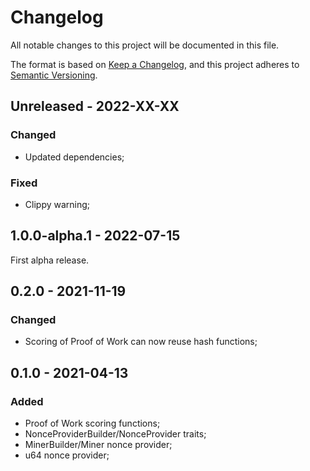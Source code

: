 # Changelog

All notable changes to this project will be documented in this file.

The format is based on [Keep a Changelog](https://keepachangelog.com/en/1.0.0/),
and this project adheres to [Semantic Versioning](https://semver.org/spec/v2.0.0.html).

<!-- ## Unreleased - YYYY-MM-DD

### Added

### Changed

### Deprecated

### Removed

### Fixed

### Security -->

## Unreleased - 2022-XX-XX

### Changed

- Updated dependencies;

### Fixed

- Clippy warning;

## 1.0.0-alpha.1 - 2022-07-15

First alpha release.

## 0.2.0 - 2021-11-19

### Changed

- Scoring of Proof of Work can now reuse hash functions;

## 0.1.0 - 2021-04-13

### Added

- Proof of Work scoring functions;
- NonceProviderBuilder/NonceProvider traits;
- MinerBuilder/Miner nonce provider;
- u64 nonce provider;
